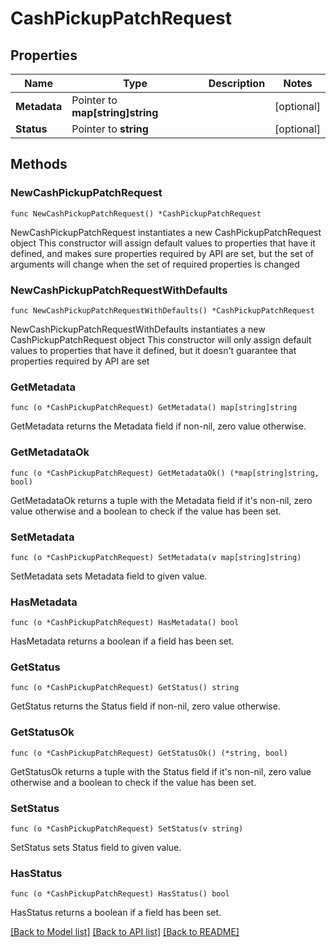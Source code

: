 # CashPickupPatchRequest

## Properties

Name | Type | Description | Notes
------------ | ------------- | ------------- | -------------
**Metadata** | Pointer to **map[string]string** |  | [optional] 
**Status** | Pointer to **string** |  | [optional] 

## Methods

### NewCashPickupPatchRequest

`func NewCashPickupPatchRequest() *CashPickupPatchRequest`

NewCashPickupPatchRequest instantiates a new CashPickupPatchRequest object
This constructor will assign default values to properties that have it defined,
and makes sure properties required by API are set, but the set of arguments
will change when the set of required properties is changed

### NewCashPickupPatchRequestWithDefaults

`func NewCashPickupPatchRequestWithDefaults() *CashPickupPatchRequest`

NewCashPickupPatchRequestWithDefaults instantiates a new CashPickupPatchRequest object
This constructor will only assign default values to properties that have it defined,
but it doesn't guarantee that properties required by API are set

### GetMetadata

`func (o *CashPickupPatchRequest) GetMetadata() map[string]string`

GetMetadata returns the Metadata field if non-nil, zero value otherwise.

### GetMetadataOk

`func (o *CashPickupPatchRequest) GetMetadataOk() (*map[string]string, bool)`

GetMetadataOk returns a tuple with the Metadata field if it's non-nil, zero value otherwise
and a boolean to check if the value has been set.

### SetMetadata

`func (o *CashPickupPatchRequest) SetMetadata(v map[string]string)`

SetMetadata sets Metadata field to given value.

### HasMetadata

`func (o *CashPickupPatchRequest) HasMetadata() bool`

HasMetadata returns a boolean if a field has been set.

### GetStatus

`func (o *CashPickupPatchRequest) GetStatus() string`

GetStatus returns the Status field if non-nil, zero value otherwise.

### GetStatusOk

`func (o *CashPickupPatchRequest) GetStatusOk() (*string, bool)`

GetStatusOk returns a tuple with the Status field if it's non-nil, zero value otherwise
and a boolean to check if the value has been set.

### SetStatus

`func (o *CashPickupPatchRequest) SetStatus(v string)`

SetStatus sets Status field to given value.

### HasStatus

`func (o *CashPickupPatchRequest) HasStatus() bool`

HasStatus returns a boolean if a field has been set.


[[Back to Model list]](../README.md#documentation-for-models) [[Back to API list]](../README.md#documentation-for-api-endpoints) [[Back to README]](../README.md)


